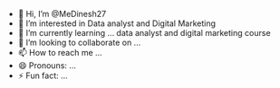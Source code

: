 - 👋 Hi, I’m @MeDinesh27
- 👀 I’m interested in Data analyst and Digital Marketing
- 🌱 I’m currently learning ... data analyst and digital marketing course
- 💞️ I’m looking to collaborate on ...
- 📫 How to reach me ...
- 😄 Pronouns: ...
- ⚡ Fun fact: ...

<!---
MeDinesh27/MeDinesh27 is a ✨ special ✨ repository because its `README.md` (this file) appears on your GitHub profile.
You can click the Preview link to take a look at your changes.
--->

